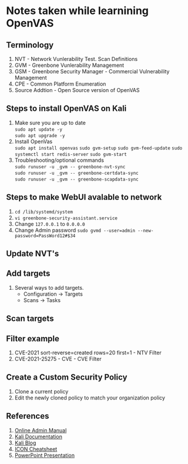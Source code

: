 # Notes taken while learnining OpenVAS

## Terminology

1. NVT - Network Vunlerability Test. Scan Definitions
2. GVM - Greenbone Vunlerability Management
3. GSM - Greenbone Security Manager - Commercial Vulnerability Management
4. CPE - Common Platform Enumeration
5. Source Addtion - Open Source version of OpenVAS

## Steps to install OpenVAS on Kali

1. Make sure you are up to date  
    `sudo apt update -y`  
    `sudo apt upgrade -y`  
2. Install OpenVas  
    `sudo apt install openvas`
    `sudo gvm-setup`
    `sudo gvm-feed-update`
    `sudo systemctl start redis-server`
    `sudo gvm-start`
3. Troubleshooting/optional commands  
    `sudo runuser -u _gvm -- greenbone-nvt-sync`  
    `sudo runuser -u _gvm -- greenbone-certdata-sync`  
    `sudo runuser -u _gvm -- greenbone-scapdata-sync`  

## Steps to make WebUI avalable to network

1. `cd /lib/systemd/system`  
2. `vi greenbone-security-assistant.service`  
3. Change `127.0.0.1` to `0.0.0.0`
4. Change Admin password `sudo gvmd --user=admin --new-password=PassWord12#$34`

## Update NVT's

## Add targets  

1. Several ways to add targets.
    * Configuration -> Targets
    * Scans -> Tasks

## Scan targets

## Filter example

1. CVE-2021 sort-reverse=created rows=20 first=1 - NTV Filter
2. CVE-2021-25275 - CVE - CVE Filter

## Create a Custom Security Policy

1. Clone a current policy
2. Edit the newly cloned policy to match your organization policy

## References

1. [Online Admin Manual](https://docs.greenbone.net/GSM-Manual/gos-6/en/introduction.html)
2. [Kali Documentation](https://tools.kali.org/vulnerability-analysis/openvas)  
3. [Kali Blog](https://www.kali.org/blog/configuring-and-tuning-openvas-in-kali-linux/)
4. [ICON Cheatsheet](./Icons-Job-Aid.pdf)
5. [PowerPoint Presentation](https://1drv.ms/p/s!AuVRl2Nl_6Ovn09qm9buUogKTbTH?e=1sBAPb)
